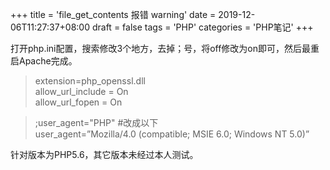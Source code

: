 +++
title = 'file_get_contents 报错 warning'
date = 2019-12-06T11:27:37+08:00
draft = false
tags = 'PHP'
categories = 'PHP笔记'
+++


打开php.ini配置，搜索修改3个地方，去掉；号，将off修改为on即可，然后最重启Apache完成。

>extension=php_openssl.dll  
allow_url_include = On  
allow_url_fopen = On

>;user_agent="PHP" #改成以下  
user_agent=”Mozilla/4.0 (compatible; MSIE 6.0; Windows NT 5.0)”  

针对版本为PHP5.6，其它版本未经过本人测试。
